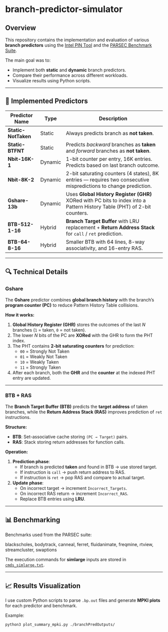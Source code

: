 # branch-predictor-simulator

##  Overview
This repository contains the implementation and evaluation of various **branch predictors** using the [Intel PIN Tool](https://software.intel.com/content/www/us/en/develop/articles/pin-a-dynamic-binary-instrumentation-tool.html) and the [PARSEC Benchmark Suite](https://github.com/bamos/parsec-benchmark).

The main goal was to:
- Implement both **static** and **dynamic** branch predictors.
- Compare their performance across different workloads.
- Visualize results using Python scripts.

---

## 🧩 Implemented Predictors

| Predictor Name          | Type      | Description |
|------------------------|-----------|-------------|
| **Static-NotTaken**    | Static    | Always predicts branch as **not taken**. |
| **Static-BTFNT**       | Static    | Predicts *backward* branches as **taken** and *forward* branches as **not taken**. |
| **Nbit-16K-1**         | Dynamic   | 1-bit counter per entry, 16K entries. Predicts based on last branch outcome. |
| **Nbit-8K-2**          | Dynamic   | 2-bit saturating counters (4 states), 8K entries — requires two consecutive mispredictions to change prediction. |
| **Gshare-13b**         | Dynamic   | Uses **Global History Register (GHR)** XORed with PC bits to index into a Pattern History Table (PHT) of 2-bit counters. |
| **BTB-512-1-16**       | Hybrid    | **Branch Target Buffer** with LRU replacement + **Return Address Stack** for `call` / `ret` prediction. |
| **BTB-64-8-16**        | Hybrid    | Smaller BTB with 64 lines, 8-way associativity, and 16-entry RAS. |

---

## 🔍 Technical Details

###  Gshare
The **Gshare** predictor combines **global branch history** with the branch’s **program counter (PC)** to reduce Pattern History Table collisions.

**How it works:**
1. **Global History Register (GHR)** stores the outcomes of the last *N* branches (`1` = taken, `0` = not taken).
2. The lower *N* bits of the PC are **XORed** with the GHR to form the PHT index.
3. The PHT contains **2-bit saturating counters** for prediction:
   - `00` = Strongly Not Taken
   - `01` = Weakly Not Taken
   - `10` = Weakly Taken
   - `11` = Strongly Taken
4. After each branch, both the **GHR** and the **counter** at the indexed PHT entry are updated.

---

###  BTB + RAS
The **Branch Target Buffer (BTB)** predicts the **target address** of taken branches, while the **Return Address Stack (RAS)** improves prediction of `ret` instructions.

**Structure:**
- **BTB**: Set-associative cache storing `(PC → Target)` pairs.
- **RAS**: Stack storing return addresses for function calls.

**Operation:**
1. **Prediction phase**:
   - If branch is predicted **taken** and found in BTB → use stored target.
   - If instruction is `call` → push return address to RAS.
   - If instruction is `ret` → pop RAS and compare to actual target.
2. **Update phase**:
   - On incorrect target → increment `Incorrect_Targets`.
   - On incorrect RAS return → increment `Incorrect_RAS`.
   - Replace BTB entries using **LRU**.

---

## 📊 Benchmarking

Benchmarks used from the PARSEC suite:

blackscholes, bodytrack, canneal, ferret, fluidanimate,
freqmine, rtview, streamcluster, swaptions

The execution commands for **simlarge** inputs are stored in [`cmds_simlarge.txt`](./branch-predictor-simulator/scripts/cmds_simlarge.txt).

---

## 📈 Results Visualization

Ι use custom Python scripts to parse `.bp.out` files and generate **MPKI plots** for each predictor and benchmark.

Example:
```bash
python3 plot_summary_mpki.py ./branchPredOutputs/


